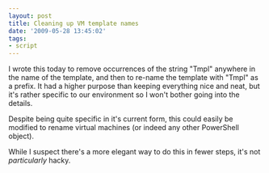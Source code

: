```yaml
---
layout: post
title: Cleaning up VM template names
date: '2009-05-28 13:45:02'
tags:
- script
---
```



I wrote this today to remove occurrences of the string "Tmpl" anywhere in the name of the template, and then to re-name the template with "Tmpl" as a prefix. It had a higher purpose than keeping everything nice and neat, but it's rather specific to our environment so I won't bother going into the details.

<script src="https://gist.github.com/GuruAnt/7215567.js"></script>

Despite being quite specific in it's current form, this could easily be modified to rename virtual machines (or indeed any other PowerShell object).

While I suspect there's a more elegant way to do this in fewer steps, it's not *particularly* hacky.


